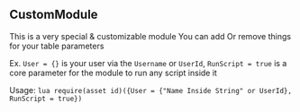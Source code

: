 ## CustomModule
[CustomModule]: #user-content-custommodule
This is a very special & customizable module
You can add Or remove things for your table parameters

Ex. `User = {}` is your user via the `Username` or `UserId`, `RunScript = true` is a core parameter for the module to run any script inside it

Usage: ```lua require(asset id)({User = {"Name Inside String" or UserId}, RunScript = true})```
